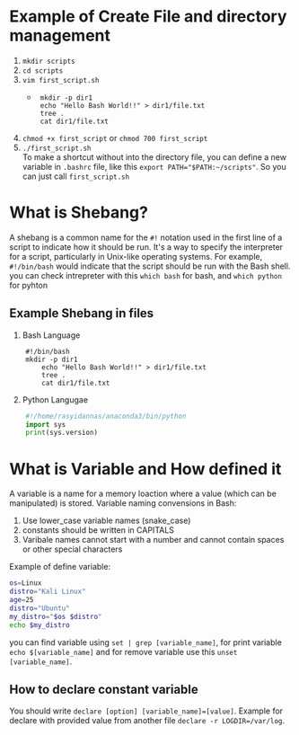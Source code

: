 # Example of Create File and directory management

1. `mkdir scripts`
2. `cd scripts`
3. `vim first_script.sh`
   - ```Shell
      mkdir -p dir1
      echo "Hello Bash World!!" > dir1/file.txt
      tree .
      cat dir1/file.txt
     ```
4. `chmod +x first_script` or `chmod 700 first_script`
5. `./first_script.sh`  
   To make a shortcut without into the directory file, you can define a new variable in `.bashrc` file, like this `export PATH="$PATH:~/scripts"`. So you can just call `first_script.sh`

# What is Shebang?

A shebang is a common name for the `#!` notation used in the first line of a script to indicate how it should be run. It's a way to specify the interpreter for a script, particularly in Unix-like operating systems. For example, `#!/bin/bash` would indicate that the script should be run with the Bash shell.  
you can check intrepreter with this `which bash` for bash, and `which python` for pyhton

## Example Shebang in files

1. Bash Language

```Shell
	#!/bin/bash
	mkdir -p dir1
        echo "Hello Bash World!!" > dir1/file.txt
        tree .
        cat dir1/file.txt
```

2. Python Langugae

```Python
	#!/home/rasyidannas/anaconda3/bin/python
	import sys
	print(sys.version)
```

# What is Variable and How defined it

A variable is a name for a memory loaction where a value (which can be manipulated) is stored.
Variable naming convensions in Bash:

1. Use lower_case variable names (snake_case)
2. constants should be written in CAPITALS
3. Varibale names cannot start with a number and cannot contain spaces or other special characters

Example of define variable:

```Bash
os=Linux
distro="Kali Linux"
age=25
distro="Ubuntu"
my_distro="$os $distro"
echo $my_distro
```

you can find variable using `set | grep [variable_name]`, for print variable `echo $[variable_name]` and for remove variable use this `unset [variable_name]`.

## How to declare constant variable

You should write `declare [option] [variable_name]=[value]`. Example for declare with provided value from another file `declare -r LOGDIR=/var/log`.
